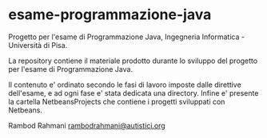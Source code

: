 # esame-programmazione-java

Progetto per l'esame di Programmazione Java, Ingegneria Informatica - Università di Pisa.

La repository contiene il materiale prodotto durante lo sviluppo del progetto per l'esame di Programmazione Java.

Il contenuto e' ordinato secondo le fasi di lavoro imposte dalle direttive dell'esame, e ad ogni fase e' stata dedicata una directory.
Infine e' presente la cartella NetbeansProjects che contiene i progetti sviluppati con Netbeans.

Rambod Rahmani <rambodrahmani@autistici.org>
